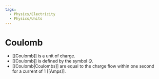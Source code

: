 ```yaml
---
tags:
  - Physics/Electricity
  - Physics/Units
---
```

# Coulomb
- [[Coulomb]] is a unit of charge.
- [[Coulomb]] is defined by the symbol $Q$.
- [[Coulomb|Coulombs]] are equal to the charge flow within one second for a current of 1 [[Amps]].